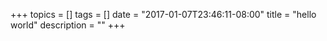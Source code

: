 +++
topics = []
tags = []
date = "2017-01-07T23:46:11-08:00"
title = "hello world"
description = ""
+++

